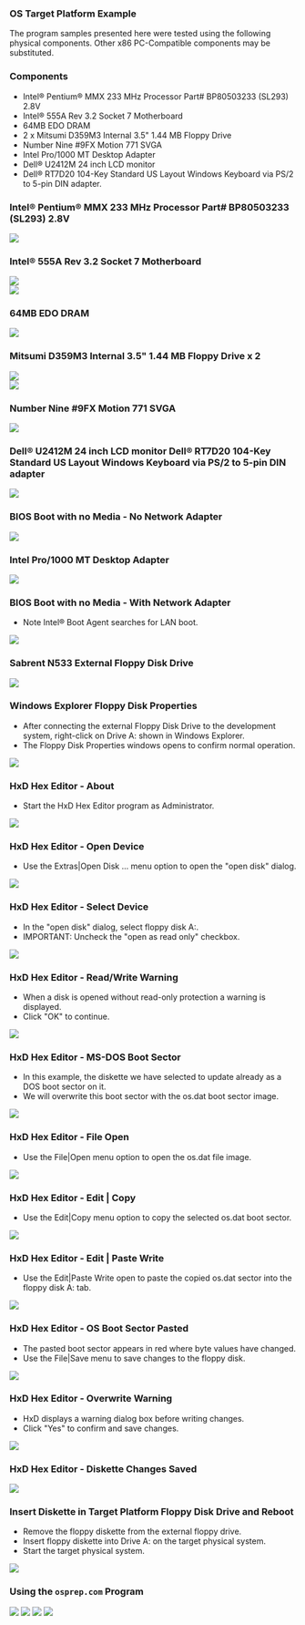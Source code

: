 ### OS Target Platform Example
The program samples presented here were tested using the following physical components. Other x86 PC-Compatible components may be substituted.
### Components
- Intel:registered: Pentium:registered: MMX 233 MHz Processor Part# BP80503233 (SL293) 2.8V
- Intel:registered: 555A Rev 3.2 Socket 7 Motherboard
- 64MB EDO DRAM
- 2 x Mitsumi D359M3 Internal 3.5" 1.44 MB Floppy Drive
- Number Nine #9FX Motion 771 SVGA
- Intel Pro/1000 MT Desktop Adapter
- Dell:registered: U2412M 24 inch LCD monitor
- Dell:registered: RT7D20 104-Key Standard US Layout Windows Keyboard via PS/2 to 5-pin DIN adapter.
### Intel:registered: Pentium:registered: MMX 233 MHz Processor Part# BP80503233 (SL293) 2.8V
<img src="../images/os001_Pentium_001.jpg"/>

### Intel:registered: 555A Rev 3.2 Socket 7 Motherboard
<img src="../images/os001_Intel555A_001.jpg"/><br>
<img src="../images/os001_Intel555A_002.jpg"/>

### 64MB EDO DRAM
<img src="../images/os001_64MB_EDO_DRAM_001.jpg"/>

### Mitsumi D359M3 Internal 3.5" 1.44 MB Floppy Drive x 2
<img src="../images/os001_MitsumiD359M3_Front_001.jpg"/><br>
<img src="../images/os001_MitsumiD359M3_Back_001.jpg"/>

### Number Nine #9FX Motion 771 SVGA
<img src="../images/os001_NumberNine_9FX_Motion771_001.jpg"/>

### Dell:registered: U2412M 24 inch LCD monitor  Dell:registered: RT7D20 104-Key Standard US Layout Windows Keyboard  via PS/2 to 5-pin DIN adapter
<img src="../images/os001_DellMonitor_U2412M_001.jpg"/>

### BIOS Boot with no Media - No Network Adapter
<img src="../images/os001_BIOS_002.jpg"/>

### Intel Pro/1000 MT Desktop Adapter
<img src="../images/intel_82540_001.jpg"/>

### BIOS Boot with no Media - With Network Adapter
- Note Intel:registered: Boot Agent searches for LAN boot.

<img src="../images/boot_pci_devices_001.jpg"/>

### Sabrent N533 External Floppy Disk Drive
<img src="../images/os001_SabrentN533_001.jpg"/>

### Windows Explorer Floppy Disk Properties
- After connecting the external Floppy Disk Drive to the development system, right-click on Drive A: shown in Windows Explorer.
- The Floppy Disk Properties windows opens to confirm normal operation.

<img src="../images/os001_WindowsExplorer_FloppyDiskProperties_001.PNG"/>

### HxD Hex Editor - About
- Start the HxD Hex Editor program as Administrator.

<img src="../images/os001_HxD_001_About.PNG"/>

### HxD Hex Editor - Open Device
- Use the Extras|Open Disk ... menu option to open the "open disk" dialog.

<img src="../images/os001_HxD_002_OpenDevice.PNG"/>

### HxD Hex Editor - Select Device
- In the "open disk" dialog, select floppy disk A:.
- IMPORTANT: Uncheck the "open as read only" checkbox.

<img src="../images/os001_HxD_003_SelectDevice.PNG"/>

### HxD Hex Editor - Read/Write Warning
- When a disk is opened without read-only protection a warning is displayed.
- Click "OK" to continue.

<img src="../images/os001_HxD_004_ReadWriteWarning.PNG"/>

### HxD Hex Editor - MS-DOS Boot Sector
- In this example, the diskette we have selected to update already as a DOS boot sector on it.
- We will overwrite this boot sector with the os.dat boot sector image.

<img src="../images/os001_HxD_005_MSDOSBootSector.PNG"/>

### HxD Hex Editor - File Open
- Use the File|Open menu option to open the os.dat file image.

<img src="../images/os001_HxD_008_OSBootSector.PNG"/>

### HxD Hex Editor - Edit | Copy
- Use the Edit|Copy menu option to copy the selected os.dat boot sector.

<img src="../images/os001_HxD_009_EditCopy.PNG"/>

### HxD Hex Editor - Edit | Paste Write
- Use the Edit|Paste Write open to paste the copied os.dat sector into the floppy disk A: tab.

<img src="../images/os001_HxD_010_EditPasteWrite.PNG"/>

### HxD Hex Editor - OS Boot Sector Pasted
- The pasted boot sector appears in red where byte values have changed.
- Use the File|Save menu to save changes to the floppy disk.

<img src="../images/os001_HxD_012_EditPaste.PNG"/>

### HxD Hex Editor - Overwrite Warning
- HxD displays a warning dialog box before writing changes.
- Click "Yes" to confirm and save changes.

<img src="../images/os001_HxD_011_WarningOverwrite.PNG"/>

### HxD Hex Editor - Diskette Changes Saved
<img src="../images/os001_HxD_013_BootSectorUpdated.PNG"/>

### Insert Diskette in Target Platform Floppy Disk Drive and Reboot
- Remove the floppy diskette from the external floppy drive.
- Insert floppy diskette into Drive A: on the target physical system.
- Start the target physical system.

<img src="../images/os_VMWare_001.PNG"/>

### Using the ```osprep.com``` Program

<img src="../images/os003_osprep_001.jpg"/>

<img src="../images/os003_osprep_002.jpg"/>

<img src="../images/os003_osprep_003.jpg"/>

<img src="../images/os003_osprep_004.jpg"/>
